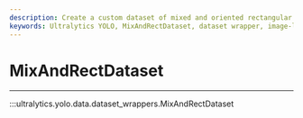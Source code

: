```yaml
---
description: Create a custom dataset of mixed and oriented rectangular objects with Ultralytics YOLO's MixAndRectDataset.
keywords: Ultralytics YOLO, MixAndRectDataset, dataset wrapper, image-level annotations, object-level annotations, rectangular object detection
---
```


# MixAndRectDataset
---
:::ultralytics.yolo.data.dataset_wrappers.MixAndRectDataset
<br><br>